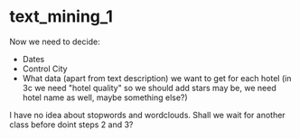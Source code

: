 # text_mining_1


Now we need to decide:
- Dates
- Control City
- What data (apart from text description) we want to get for each hotel (in 3c we need "hotel quality" so we should add stars may be, we need hotel name as well, maybe something else?)

I have no idea about stopwords and wordclouds. Shall we wait for another class before doint steps 2 and 3?